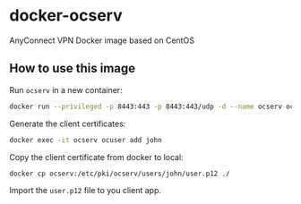 # docker-ocserv
AnyConnect VPN Docker image based on CentOS

## How to use this image

Run `ocserv` in a new container:

```sh
docker run --privileged -p 8443:443 -p 8443:443/udp -d --name ocserv ocserv
```

Generate the client certificates:

```sh
docker exec -it ocserv ocuser add john
```

Copy the client certificate from docker to local:

```sh
docker cp ocserv:/etc/pki/ocserv/users/john/user.p12 ./
```

Import the `user.p12` file to you client app.
